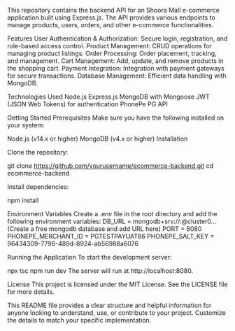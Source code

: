 This repository contains the backend API for an Shoora Mall e-commerce application built using Express.js. The API provides various endpoints to manage products, users, orders, and other e-commerce functionalities.

Features
User Authentication & Authorization: Secure login, registration, and role-based access control.
Product Management: CRUD operations for managing product listings.
Order Processing: Order placement, tracking, and management.
Cart Management: Add, update, and remove products in the shopping cart.
Payment Integration: Integration with payment gateways for secure transactions.
Database Management: Efficient data handling with MongoDB.

Technologies Used
Node.js
Express.js
MongoDB with Mongoose
JWT (JSON Web Tokens) for authentication
PhonePe PG API

Getting Started
Prerequisites
Make sure you have the following installed on your system:

Node.js (v14.x or higher)
MongoDB (v4.x or higher)
Installation

Clone the repository:

git clone https://github.com/yourusername/ecommerce-backend.git
cd ecommerce-backend

Install dependencies:

npm install

Environment Variables
Create a .env file in the root directory and add the following environment variables:
DB_URL = mongodb+srv://<username>:<password>@cluster0... (Create a free mongodb database and add URL here)
PORT = 8080
PHONEPE_MERCHANT_ID = PGTESTPAYUAT86
PHONEPE_SALT_KEY = 96434309-7796-489d-8924-ab56988a6076


Running the Application
To start the development server:

npx tsc
npm run dev
The server will run at http://localhost:8080.


License
This project is licensed under the MIT License. See the LICENSE file for more details.

This README file provides a clear structure and helpful information for anyone looking to understand, use, or contribute to your project. Customize the details to match your specific implementation.
